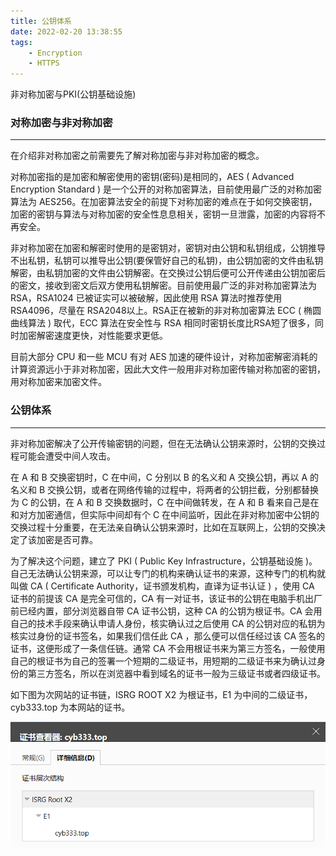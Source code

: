 ```yaml
---
title: 公钥体系
date: 2022-02-20 13:38:55
tags:
    - Encryption
    - HTTPS
---
```


非对称加密与PKI(公钥基础设施)

<!--more-->
### 对称加密与非对称加密

***

在介绍非对称加密之前需要先了解对称加密与非对称加密的概念。

对称加密指的是加密和解密使用的密钥(密码)是相同的，AES ( Advanced Encryption Standard ) 是一个公开的对称加密算法，目前使用最广泛的对称加密算法为 AES256。在加密算法安全的前提下对称加密的难点在于如何交换密钥，加密的密钥与算法与对称加密的安全性息息相关，密钥一旦泄露，加密的内容将不再安全。

非对称加密在加密和解密时使用的是密钥对，密钥对由公钥和私钥组成，公钥推导不出私钥，私钥可以推导出公钥(要保管好自己的私钥)，由公钥加密的文件由私钥解密，由私钥加密的文件由公钥解密。在交换过公钥后便可公开传递由公钥加密后的密文，接收到密文后双方使用私钥解密。目前使用最广泛的非对称加密算法为 RSA，RSA1024 已被证实可以被破解，因此使用 RSA 算法时推荐使用 RSA4096，尽量在 RSA2048以上。RSA正在被新的非对称加密算法 ECC ( 椭圆曲线算法 ) 取代，ECC 算法在安全性与 RSA 相同时密钥长度比RSA短了很多，同时加密解密速度更快，对性能要求更低。

目前大部分 CPU 和一些 MCU 有对 AES 加速的硬件设计，对称加密解密消耗的计算资源远小于非对称加密，因此大文件一般用非对称加密传输对称加密的密钥，用对称加密来加密文件。

### 公钥体系

***

非对称加密解决了公开传输密钥的问题，但在无法确认公钥来源时，公钥的交换过程可能会遭受中间人攻击。

在 A 和 B 交换密钥时，C 在中间，C 分别以 B 的名义和 A 交换公钥，再以 A 的名义和 B 交换公钥，或者在网络传输的过程中，将两者的公钥拦截，分别都替换为 C 的公钥，在 A 和 B 交换数据时，C 在中间做转发，在 A 和 B 看来自己是在和对方加密通信，但实际中间却有个 C 在中间监听，因此在非对称加密中公钥的交换过程十分重要，在无法亲自确认公钥来源时，比如在互联网上，公钥的交换决定了该加密是否可靠。

为了解决这个问题，建立了 PKI ( Public Key Infrastructure，公钥基础设施 )。自己无法确认公钥来源，可以让专门的机构来确认证书的来源，这种专门的机构就叫做 CA ( Certificate Authority，证书颁发机构，直译为证书认证 ) ，使用 CA 证书的前提该 CA 是完全可信的，CA 有一对证书，该证书的公钥在电脑手机出厂前已经内置，部分浏览器自带 CA 证书公钥，这种 CA 的公钥为根证书。CA 会用自己的技术手段来确认申请人身份，核实确认过之后使用 CA 的公钥对应的私钥为核实过身份的证书签名，如果我们信任此 CA ，那么便可以信任经过该 CA 签名的证书，这便形成了一条信任链。通常 CA 不会用根证书来为第三方签名，一般使用自己的根证书为自己的签署一个短期的二级证书，用短期的二级证书来为确认过身份的第三方签名，所以在浏览器中看到域名的证书一般为三级证书或者四级证书。

如下图为次网站的证书链，ISRG ROOT X2 为根证书，E1 为中间的二级证书，cyb333.top 为本网站的证书。

![本网站的证书信任链](img/A1-1.png)
